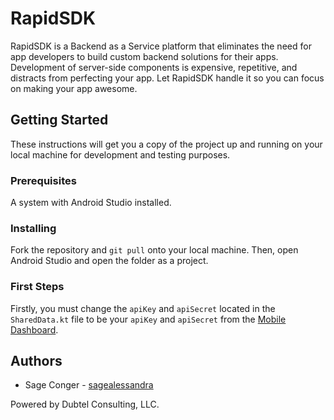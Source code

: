 # RapidSDK
RapidSDK is a Backend as a Service platform that eliminates the need for app developers to build custom backend solutions for their apps. Development of server-side components is expensive, repetitive, and distracts from perfecting your app. Let RapidSDK handle it so you can focus on making your app awesome.

## Getting Started
These instructions will get you a copy of the project up and running on your local machine for development and testing purposes.

### Prerequisites
A system with Android Studio installed.

### Installing
Fork the repository and `git pull` onto your local machine. Then, open Android Studio and open the folder as a project.

### First Steps
Firstly, you must change the `apiKey` and `apiSecret` located in the `SharedData.kt` file to be your `apiKey` and `apiSecret` from the [Mobile Dashboard](http://mobile.dubtel.com).

## Authors
* Sage Conger - [sagealessandra](https://github.com/sagealessandra)

Powered by Dubtel Consulting, LLC.
